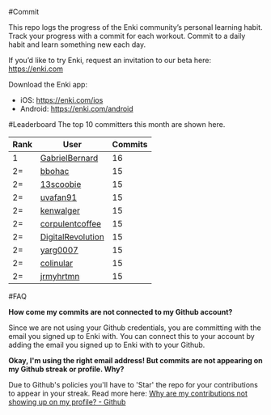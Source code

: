 #Commit

This repo logs the progress of the Enki community’s personal learning habit. Track your progress with a commit for each workout. Commit to a daily habit and learn something new each day.

If you’d like to try Enki, request an invitation to our beta here: https://enki.com

Download the Enki app: 
 - iOS: https://enki.com/ios
 - Android: https://enki.com/android

#Leaderboard
The top 10 committers this month are shown here.

| Rank | User | Commits |
|------|------|---------|
|1|[GabrielBernard](https://github.com/GabrielBernard)|16|
|2=|[bbohac](https://github.com/bbohac)|15|
|2=|[13scoobie](https://github.com/13scoobie)|15|
|2=|[uvafan91](https://github.com/uvafan91)|15|
|2=|[kenwalger](https://github.com/kenwalger)|15|
|2=|[corpulentcoffee](https://github.com/corpulentcoffee)|15|
|2=|[DigitalRevolution](https://github.com/DigitalRevolution)|15|
|2=|[yarg0007](https://github.com/yarg0007)|15|
|2=|[colinular](https://github.com/colinular)|15|
|2=|[jrmyhrtmn](https://github.com/jrmyhrtmn)|15|

#FAQ

**How come my commits are not connected to my Github account?**

Since we are not using your Github credentials, you are committing with the email you signed up to Enki with. You can connect this to your account by adding the email you signed up to Enki with to your Github.

**Okay, I'm using the right email address! But commits are not appearing on my Github streak or profile. Why?**

Due to Github's policies you'll have to 'Star' the repo for your contributions to appear in your streak. Read more here: [Why are my contributions not showing up on my profile? - Github](https://help.github.com/articles/why-are-my-contributions-not-showing-up-on-my-profile/)

